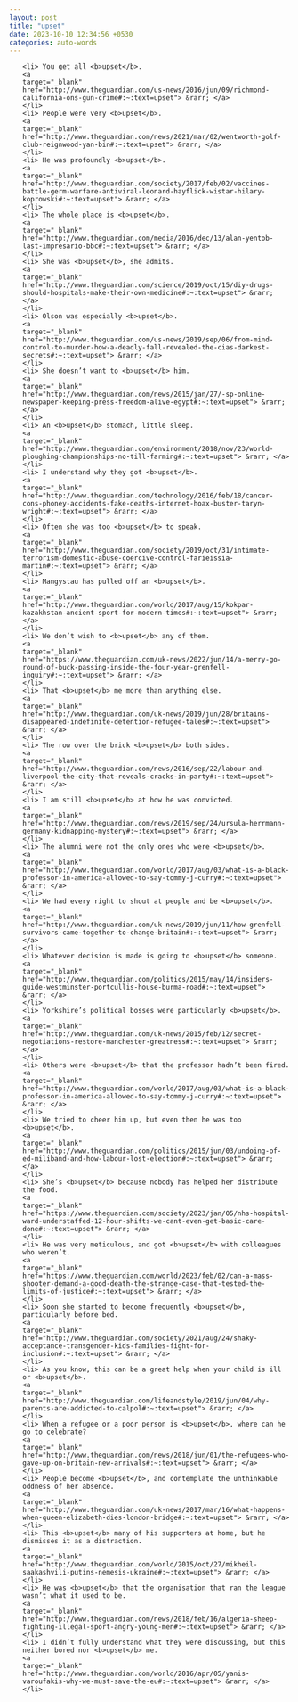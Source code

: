 ```yaml
---
layout: post
title: "upset"
date: 2023-10-10 12:34:56 +0530
categories: auto-words
---
```

<ol>

    <li> You get all <b>upset</b>.
    <a 
    target="_blank" 
    href="http://www.theguardian.com/us-news/2016/jun/09/richmond-california-ons-gun-crime#:~:text=upset"> &rarr; </a>
    </li>
    <li> People were very <b>upset</b>.
    <a 
    target="_blank" 
    href="http://www.theguardian.com/news/2021/mar/02/wentworth-golf-club-reignwood-yan-bin#:~:text=upset"> &rarr; </a>
    </li>
    <li> He was profoundly <b>upset</b>.
    <a 
    target="_blank" 
    href="http://www.theguardian.com/society/2017/feb/02/vaccines-battle-germ-warfare-antiviral-leonard-hayflick-wistar-hilary-koprowski#:~:text=upset"> &rarr; </a>
    </li>
    <li> The whole place is <b>upset</b>.
    <a 
    target="_blank" 
    href="http://www.theguardian.com/media/2016/dec/13/alan-yentob-last-impresario-bbc#:~:text=upset"> &rarr; </a>
    </li>
    <li> She was <b>upset</b>, she admits.
    <a 
    target="_blank" 
    href="http://www.theguardian.com/science/2019/oct/15/diy-drugs-should-hospitals-make-their-own-medicine#:~:text=upset"> &rarr; </a>
    </li>
    <li> Olson was especially <b>upset</b>.
    <a 
    target="_blank" 
    href="http://www.theguardian.com/us-news/2019/sep/06/from-mind-control-to-murder-how-a-deadly-fall-revealed-the-cias-darkest-secrets#:~:text=upset"> &rarr; </a>
    </li>
    <li> She doesn’t want to <b>upset</b> him.
    <a 
    target="_blank" 
    href="http://www.theguardian.com/news/2015/jan/27/-sp-online-newspaper-keeping-press-freedom-alive-egypt#:~:text=upset"> &rarr; </a>
    </li>
    <li> An <b>upset</b> stomach, little sleep.
    <a 
    target="_blank" 
    href="http://www.theguardian.com/environment/2018/nov/23/world-ploughing-championships-no-till-farming#:~:text=upset"> &rarr; </a>
    </li>
    <li> I understand why they got <b>upset</b>.
    <a 
    target="_blank" 
    href="http://www.theguardian.com/technology/2016/feb/18/cancer-cons-phoney-accidents-fake-deaths-internet-hoax-buster-taryn-wright#:~:text=upset"> &rarr; </a>
    </li>
    <li> Often she was too <b>upset</b> to speak.
    <a 
    target="_blank" 
    href="http://www.theguardian.com/society/2019/oct/31/intimate-terrorism-domestic-abuse-coercive-control-farieissia-martin#:~:text=upset"> &rarr; </a>
    </li>
    <li> Mangystau has pulled off an <b>upset</b>.
    <a 
    target="_blank" 
    href="http://www.theguardian.com/world/2017/aug/15/kokpar-kazakhstan-ancient-sport-for-modern-times#:~:text=upset"> &rarr; </a>
    </li>
    <li> We don’t wish to <b>upset</b> any of them.
    <a 
    target="_blank" 
    href="https://www.theguardian.com/uk-news/2022/jun/14/a-merry-go-round-of-buck-passing-inside-the-four-year-grenfell-inquiry#:~:text=upset"> &rarr; </a>
    </li>
    <li> That <b>upset</b> me more than anything else.
    <a 
    target="_blank" 
    href="http://www.theguardian.com/uk-news/2019/jun/28/britains-disappeared-indefinite-detention-refugee-tales#:~:text=upset"> &rarr; </a>
    </li>
    <li> The row over the brick <b>upset</b> both sides.
    <a 
    target="_blank" 
    href="http://www.theguardian.com/news/2016/sep/22/labour-and-liverpool-the-city-that-reveals-cracks-in-party#:~:text=upset"> &rarr; </a>
    </li>
    <li> I am still <b>upset</b> at how he was convicted.
    <a 
    target="_blank" 
    href="http://www.theguardian.com/news/2019/sep/24/ursula-herrmann-germany-kidnapping-mystery#:~:text=upset"> &rarr; </a>
    </li>
    <li> The alumni were not the only ones who were <b>upset</b>.
    <a 
    target="_blank" 
    href="http://www.theguardian.com/world/2017/aug/03/what-is-a-black-professor-in-america-allowed-to-say-tommy-j-curry#:~:text=upset"> &rarr; </a>
    </li>
    <li> We had every right to shout at people and be <b>upset</b>.
    <a 
    target="_blank" 
    href="http://www.theguardian.com/uk-news/2019/jun/11/how-grenfell-survivors-came-together-to-change-britain#:~:text=upset"> &rarr; </a>
    </li>
    <li> Whatever decision is made is going to <b>upset</b> someone.
    <a 
    target="_blank" 
    href="http://www.theguardian.com/politics/2015/may/14/insiders-guide-westminster-portcullis-house-burma-road#:~:text=upset"> &rarr; </a>
    </li>
    <li> Yorkshire’s political bosses were particularly <b>upset</b>.
    <a 
    target="_blank" 
    href="http://www.theguardian.com/uk-news/2015/feb/12/secret-negotiations-restore-manchester-greatness#:~:text=upset"> &rarr; </a>
    </li>
    <li> Others were <b>upset</b> that the professor hadn’t been fired.
    <a 
    target="_blank" 
    href="http://www.theguardian.com/world/2017/aug/03/what-is-a-black-professor-in-america-allowed-to-say-tommy-j-curry#:~:text=upset"> &rarr; </a>
    </li>
    <li> We tried to cheer him up, but even then he was too <b>upset</b>.
    <a 
    target="_blank" 
    href="http://www.theguardian.com/politics/2015/jun/03/undoing-of-ed-miliband-and-how-labour-lost-election#:~:text=upset"> &rarr; </a>
    </li>
    <li> She’s <b>upset</b> because nobody has helped her distribute the food.
    <a 
    target="_blank" 
    href="https://www.theguardian.com/society/2023/jan/05/nhs-hospital-ward-understaffed-12-hour-shifts-we-cant-even-get-basic-care-done#:~:text=upset"> &rarr; </a>
    </li>
    <li> He was very meticulous, and got <b>upset</b> with colleagues who weren’t.
    <a 
    target="_blank" 
    href="https://www.theguardian.com/world/2023/feb/02/can-a-mass-shooter-demand-a-good-death-the-strange-case-that-tested-the-limits-of-justice#:~:text=upset"> &rarr; </a>
    </li>
    <li> Soon she started to become frequently <b>upset</b>, particularly before bed.
    <a 
    target="_blank" 
    href="http://www.theguardian.com/society/2021/aug/24/shaky-acceptance-transgender-kids-families-fight-for-inclusion#:~:text=upset"> &rarr; </a>
    </li>
    <li> As you know, this can be a great help when your child is ill or <b>upset</b>.
    <a 
    target="_blank" 
    href="http://www.theguardian.com/lifeandstyle/2019/jun/04/why-parents-are-addicted-to-calpol#:~:text=upset"> &rarr; </a>
    </li>
    <li> When a refugee or a poor person is <b>upset</b>, where can he go to celebrate?
    <a 
    target="_blank" 
    href="http://www.theguardian.com/news/2018/jun/01/the-refugees-who-gave-up-on-britain-new-arrivals#:~:text=upset"> &rarr; </a>
    </li>
    <li> People become <b>upset</b>, and contemplate the unthinkable oddness of her absence.
    <a 
    target="_blank" 
    href="http://www.theguardian.com/uk-news/2017/mar/16/what-happens-when-queen-elizabeth-dies-london-bridge#:~:text=upset"> &rarr; </a>
    </li>
    <li> This <b>upset</b> many of his supporters at home, but he dismisses it as a distraction.
    <a 
    target="_blank" 
    href="http://www.theguardian.com/world/2015/oct/27/mikheil-saakashvili-putins-nemesis-ukraine#:~:text=upset"> &rarr; </a>
    </li>
    <li> He was <b>upset</b> that the organisation that ran the league wasn’t what it used to be.
    <a 
    target="_blank" 
    href="http://www.theguardian.com/news/2018/feb/16/algeria-sheep-fighting-illegal-sport-angry-young-men#:~:text=upset"> &rarr; </a>
    </li>
    <li> I didn’t fully understand what they were discussing, but this neither bored nor <b>upset</b> me.
    <a 
    target="_blank" 
    href="http://www.theguardian.com/world/2016/apr/05/yanis-varoufakis-why-we-must-save-the-eu#:~:text=upset"> &rarr; </a>
    </li>